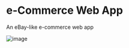 # e-Commerce Web App
An eBay-like e-commerce web app

![image](https://user-images.githubusercontent.com/95436985/163719611-0b5eb78b-c280-4e5b-9f67-870ce935752a.png)
